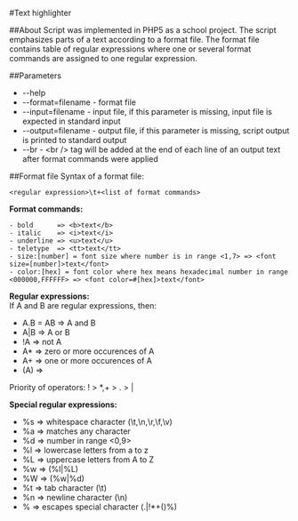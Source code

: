 #Text highlighter


##About
Script was implemented in PHP5 as a school project. The script emphasizes parts of a text according to a format file. The format file contains table of regular expressions where one or several format commands are assigned to one regular expression.


##Parameters
- --help 
- --format=filename - format file
- --input=filename - input file, if this parameter is missing, input file is expected in standard input
- --output=filename - output file, if this parameter is missing, script output is printed to standard output
- --br - \<br /> tag will be added at the end of each line of an output text after format commands were applied


##Format file
Syntax of a format file:
```
<regular expression>\t+<list of format commands>
```

**Format commands:**  
```
- bold      => <b>text</b> 
- italic    => <i>text</i> 
- underline => <u>text</u>
- teletype  => <tt>text</tt> 
- size:[number] = font size where number is in range <1,7> => <font size=[number]>text</font>
- color:[hex] = font color where hex means hexadecimal number in range <000000,FFFFFF> => <font color=#[hex]>text</font>
```

**Regular expressions:**  
If A and B are regular expressions, then:
- A.B = AB => A and B
- A|B => A or B
- !A  => not A
- A*  => zero or more occurences of A
- A+  => one or more occurences of A
- (A) =>

Priority of operators: ! > *,+ > . > |

**Special regular expressions:**
- %s => whitespace character (\t,\n,\r,\f,\v)
- %a => matches any character 
- %d => number in range \<0,9>
- %l => lowercase letters from a to z
- %L => uppercase letters from A to Z
- %w => (%l|%L)
- %W => (%w|%d)
- %t => tab character (\t)
- %n => newline character (\n)
- %<special symbol> => escapes special character (.|!*+()%)
